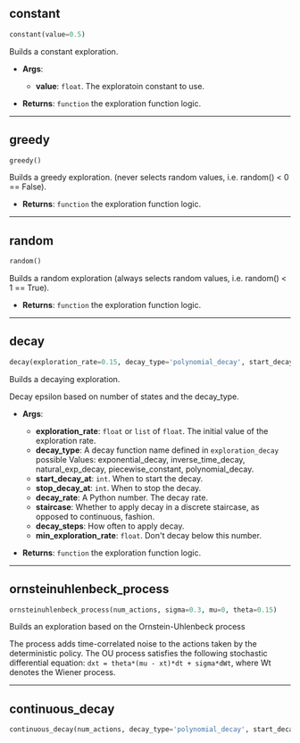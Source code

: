## constant


```python
constant(value=0.5)
```


Builds a constant exploration.

- __Args__:
	- __value__: `float`. The exploratoin constant to use.

- __Returns__:
	`function` the exploration function logic.


----

## greedy


```python
greedy()
```


Builds a greedy exploration. (never selects random values, i.e. random() < 0 == False).

- __Returns__:
	`function` the exploration function logic.


----

## random


```python
random()
```


Builds a random exploration (always selects random values, i.e. random() < 1 == True).

- __Returns__:
	`function` the exploration function logic.


----

## decay


```python
decay(exploration_rate=0.15, decay_type='polynomial_decay', start_decay_at=0, stop_decay_at=1000000000.0, decay_rate=0.0, staircase=False, decay_steps=100000, min_exploration_rate=0)
```


Builds a decaying exploration.

Decay epsilon based on number of states and the decay_type.

- __Args__:
	- __exploration_rate__: `float` or `list` of `float`. The initial value of the exploration rate.
	- __decay_type__: A decay function name defined in `exploration_decay`
	possible Values: exponential_decay, inverse_time_decay, natural_exp_decay,
			 piecewise_constant, polynomial_decay.
	- __start_decay_at__: `int`. When to start the decay.
	- __stop_decay_at__: `int`. When to stop the decay.
	- __decay_rate__: A Python number.  The decay rate.
	- __staircase__: Whether to apply decay in a discrete staircase,
	as opposed to continuous, fashion.
	- __decay_steps__: How often to apply decay.
	- __min_exploration_rate__: `float`. Don't decay below this number.

- __Returns__:
	`function` the exploration function logic.


----

## ornsteinuhlenbeck_process


```python
ornsteinuhlenbeck_process(num_actions, sigma=0.3, mu=0, theta=0.15)
```


Builds an exploration based on the Ornstein-Uhlenbeck process

The process adds time-correlated noise to the actions taken by the deterministic policy.
The OU process satisfies the following stochastic differential equation:
`dxt = theta*(mu - xt)*dt + sigma*dWt`, where Wt denotes the Wiener process.


----

## continuous_decay


```python
continuous_decay(num_actions, decay_type='polynomial_decay', start_decay_at=0, stop_decay_at=1000000000.0, decay_rate=0.0, staircase=False, decay_steps=10000, min_exploration_rate=0)
```
